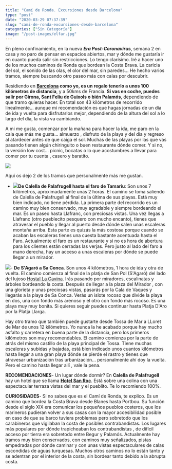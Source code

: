 ```yaml
---
title: "Camí de Ronda. Excursiones desde Barcelona"
type: "post"
date: "2020-03-29 07:37:39"
slug: "cami-de-ronda-excursiones-desde-barcelona"
categories: ["Sin Categoría"]
image: "/post-images/elfar.jpg"
---
```


En pleno confinamiento, en la nueva ***Era Post-Coronavirus***, semana 2 en casa y no paro de pensar en espacios abiertos, mar y dónde me gustaría ir en cuanto pueda salir sin restricciones. Lo tengo clarísimo. Iré a hacer uno de los muchos caminos de Ronda que bordean la Costa Brava. La caricia del sol, el sonido de las olas, el olor del mar, sin paredes... He hecho varios tramos, siempre buscando otro paseo más con calas por descubrir.  
  
Residiendo en **[Barcelona](http://www.missviajes.com/barcelona-musa-gaudi-16070/) como yo, es un regalo tenerlo a unos 100 kilómetros de distancia**, y a 50kms de Francia. **Si vas en coche, puedes salir por Girona, Sant Feliu de Guixols o bién Palamós**, dependiendo de que tramo quieras hacer. En total son 43 kilómetros de recorrido linealmente... aunque mi recomendación es que hagas jornadas de un día de ida y vuelta para disfrutarlos mejor, dependiendo de la altura del sol a lo largo del día, la vista va cambiando.  
  
   
  
A mi me gusta, comenzar por la mañana para hacer la ida, me paro en la cala que más me gusta... almuerzo , disfruto de la playa y del día y regreso al atardecer antes de que caiga el sol. Muchas de las playas por las que vas pasando tienen algún chiringuito o buen restaurante dónde comer. Y si no, la versión low cost... picnic, bocatas o lo que acostumbres a llevar para comer por tu cuenta , casero y baratito.  
  
![](/post-images/elfar.jpg)  
  
Aquí os dejo 2 de los tramos que personalmente más me gustan.

- **![](/post-images/56F854D8-117D-425B-9F6A-EA9074E4BA45-1024x768.jpg)De Calella de Palafrugell hasta el faro de Tamariu**: Son unos 7 kilómetros, aproximadamente unas 2 horas. El camino se toma saliendo de Calella de Palafrugell al final de la última de sus playas. Está muy bien indicado, no tiene pérdida. La primera parte del recorrido es un camino muy bien conservado, muy agradable y siempre bordeando el mar. Es un paseo hasta Llafranc, con preciosas vistas. Una vez llegas a Llafranc (otro pueblecito pesquero con mucho encanto), tienes que atravesar el pueblo y llegar al puerto desde dónde salen unas escaleras montaña arriba. Esta parte es quizás la más costosa porque cuando se acaban las escaleras tienes una cuesta bastante acentuada hasta el Faro. Actualmente el faro es un restaurante y si no es hora de abertura para los clientes están cerradas las verjas. Pero justo al lado del faro a mano derecha, hay un acceso a unas escaleras por dónde se puede llegar a un mirador.

![](/post-images/Sa_Conca-scaled.jpg)- **De S'Agaró a Sa Conca**. Son unos 4 kilómetros, 1 hora de ida y otra de vuelta. El camino comienza al final de la platja de San Pol (S'Agaró) del lado del lujoso [Hostal La Gavina](https://www.booking.com/hotel/es/hostal-de-la-gavina.en.html?aid=1294466&no_rooms=1&group_adults=2). Irás pasando por miradores, escalinatas y árboles bordeando la costa. Después de llegar a la plaza del Mirador , con una glorieta y unas preciosas vistas, pasarás por la Cala de Vaques y llegarás a la playa de Sa Conca. Verás un islote rocoso que divide la playa en dos, una con fondo más arenoso y el otro con fondo más rocoso. Es una playa muy muy bonita. Si quieres seguir puedes continuar hasta Platja D'Aro por la Platja Llarga.

Hay otro tramo que también puede gustarte desde Tossa de Mar a LLoret de Mar de unos 12 kilómetros. Yo nunca la he acabado porque hay mucho asfalto y carretera en buena parte de la distancia, pero los primeros kilómetros son muy recomendables. El camino comienza por la parte de atrás del mismo castillo de la playa principal de Tossa. Tiene muchas escaleras y subidas y bajadas, está bien indicado unos cuantos kilómetros hasta llegar a una gran playa dónde se pierde el rastro y tienes que atravesar urbanización tras urbanización... personalmente ahí doy la vuelta. Pero el camino hasta llegar allí , vale la pena.  
  
**RECOMENDACIONES**- Un lugar dónde dormir? En **Calella de Palafrugell** hay un hotel que se llama **[Hotel San Roc](https://www.booking.com/hotel/es/sant-roc.en.html?aid=1294466&no_rooms=1&group_adults=2)**. Está sobre una colina con una espectacular terraza vistas del mar y el pueblito. Te lo recomiendo 100%.

**CURIOSIDADES**- Si no sabes que es el Camí de Ronda, te explico. Es un camino que bordea la Costa Brava desde Blanes hasta Portbou. Su función desde el siglo XIX era comunicar los pequeños pueblos costeros, que los marineros pudieran volver a sus casas con la mayor accesibilidad posible en caso de que su barco tuviera problemas pero sobretodo que los carabineros que vigilaban la costa de posibles contrabandistas. Los lugares más populares por dónde trapicheaban los contrabandistas , de difícil acceso por tierra era sobretodo entre Begur y Palamós. Actualmente hay tramos muy bien conservados, con caminos muy señalizados, pistas empedradas por dónde caminar y con unas vistas espectaculares de calas escondidas de aguas turquesas. Muchos otros caminos no lo están tanto y se adentran por el interior de la costa, sin bordear tanto debido a la abrupta costa.